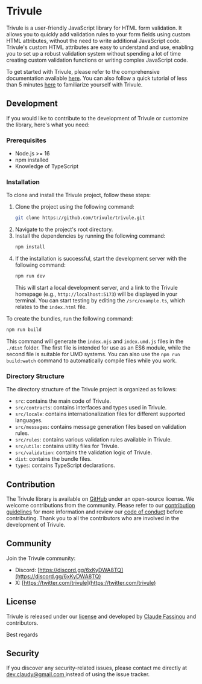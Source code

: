 # Trivule

Trivule is a user-friendly JavaScript library for HTML form validation. It allows you to quickly add validation rules to your form fields using custom HTML attributes, without the need to write additional JavaScript code. Trivule's custom HTML attributes are easy to understand and use, enabling you to set up a robust validation system without spending a lot of time creating custom validation functions or writing complex JavaScript code.
 
To get started with Trivule, please refer to the comprehensive documentation available [here](http://www.trivule.com/). You can also follow a quick tutorial of less than 5 minutes [here](http://www.trivule.com/docs/tutorial) to familiarize yourself with Trivule.

## Development

If you would like to contribute to the development of Trivule or customize the library, here's what you need:

### Prerequisites

- Node.js >= 16
- npm installed
- Knowledge of TypeScript

### Installation

To clone and install the Trivule project, follow these steps:

1. Clone the project using the following command:
   ```bash
   git clone https://github.com/trivule/trivule.git
   ```
2. Navigate to the project's root directory.
3. Install the dependencies by running the following command:
   ```bash
   npm install
   ```
4. If the installation is successful, start the development server with the following command:
   ```bash
   npm run dev
   ```
   This will start a local development server, and a link to the Trivule homepage (e.g., `http://localhost:5173`) will be displayed in your terminal. You can start testing by editing the `/src/example.ts`, which relates to the `index.html` file.

To create the bundles, run the following command:
   ```bash
   npm run build
   ```
   This command will generate the `index.mjs` and `index.umd.js` files in the `./dist` folder. The first file is intended for use as an ES6 module, while the second file is suitable for UMD systems. You can also use the `npm run build:watch` command to automatically compile files while you work.

### Directory Structure

The directory structure of the Trivule project is organized as follows:
- `src`: contains the main code of Trivule.
- `src/contracts`: contains interfaces and types used in Trivule.
- `src/locale`: contains internationalization files for different supported languages.
- `src/messages`: contains message generation files based on validation rules.
- `src/rules`: contains various validation rules available in Trivule.
- `src/utils`: contains utility files for Trivule.
- `src/validation`: contains the validation logic of Trivule.
- `dist`: contains the bundle files.
- `types`: contains TypeScript declarations.

## Contribution

The Trivule library is available on [GitHub](https://github.com/trivule/trivule) under an open-source license. We welcome contributions from the community. Please refer to our [contribution guidelines](http://www.trivule.com/docs/contribution) for more information and review our [code of conduct](http://www.trivule.com/docs/contribution#code-de-conduite) before contributing. Thank you to all the contributors who are involved in the development of Trivule.

## Community

Join the Trivule community:
- Discord: [https://discord.gg/6xKyDWA8TQ](https://discord.gg/6xKyDWA8TQ)
- X: [https://twitter.com/trivule](https://twitter.com/trivule)


## License

Trivule is released under our [license](http://www.trivule.com/docs/license) and developed by [Claude Fassinou](https://github.com/Claudye) and contributors.

Best regards

## Security

If you discover any security-related issues, please contact me directly at [dev.claudy@gmail.com ](mailto:dev.claudy@gmail.com)  instead of using the issue tracker.
